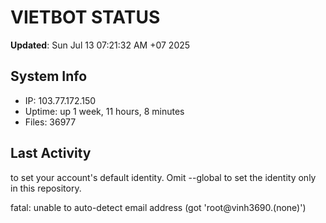 # VIETBOT STATUS
**Updated**: Sun Jul 13 07:21:32 AM +07 2025

## System Info
- IP: 103.77.172.150
- Uptime: up 1 week, 11 hours, 8 minutes
- Files: 36977

## Last Activity

to set your account's default identity.
Omit --global to set the identity only in this repository.

fatal: unable to auto-detect email address (got 'root@vinh3690.(none)')
